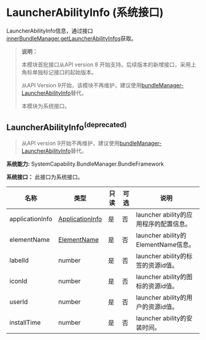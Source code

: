 # LauncherAbilityInfo (系统接口)

LauncherAbilityInfo信息，通过接口[innerBundleManager.getLauncherAbilityInfos](js-apis-Bundle-InnerBundleManager-sys.md#innerbundlemanagergetlauncherabilityinfosdeprecated)获取。

> **说明：**
>
> 本模块首批接口从API version 8 开始支持。后续版本的新增接口，采用上角标单独标记接口的起始版本。
> 
>从API Version 9开始，该模块不再维护，建议使用[bundleManager-LauncherAbilityInfo](js-apis-launcherBundleManager.md)替代。
>
> 本模块为系统接口。

## LauncherAbilityInfo<sup>(deprecated)<sup>

> 从API version 9开始不再维护，建议使用[bundleManager-LauncherAbilityInfo](js-apis-launcherBundleManager.md#launcherbundlemanagergetlauncherabilityinfosync18)替代。

**系统能力:** SystemCapability.BundleManager.BundleFramework

**系统接口：** 此接口为系统接口。

| 名称            | 类型                                                 | 只读 | 可选 | 说明                                   |
| --------------- | ---------------------------------------------------- | ---- | ---- | -------------------------------------- |
| applicationInfo | [ApplicationInfo](js-apis-bundle-ApplicationInfo.md) | 是   | 否   | launcher ability的应用程序的配置信息。 |
| elementName     | [ElementName](js-apis-bundle-ElementName.md)         | 是   | 否   | launcher ability的ElementName信息。    |
| labelId         | number                                               | 是   | 否   | launcher ability的标签的资源id值。             |
| iconId          | number                                               | 是   | 否   | launcher ability的图标的资源id值。             |
| userId          | number                                               | 是   | 否   | launcher ability的用户的资源id值。             |
| installTime     | number                                               | 是   | 否   | launcher ability的安装时间。           |